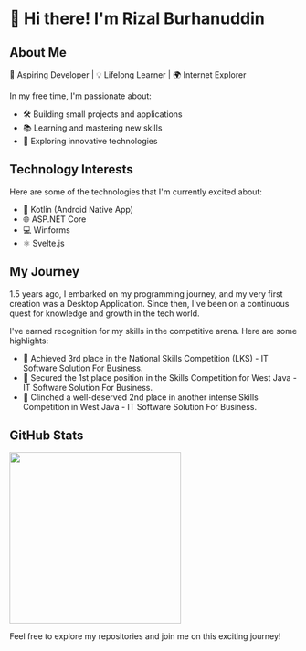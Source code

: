 # 👋 Hi there! I'm Rizal Burhanuddin

## About Me

🚀 Aspiring Developer | 💡 Lifelong Learner | 🌍 Internet Explorer

In my free time, I'm passionate about:

- 🛠️ Building small projects and applications
- 📚 Learning and mastering new skills
- 🌱 Exploring innovative technologies

## Technology Interests

Here are some of the technologies that I'm currently excited about:

- 📱 Kotlin (Android Native App)
- 🌐 ASP.NET Core
- 💻 Winforms
- ⚛️ Svelte.js

## My Journey

1.5 years ago, I embarked on my programming journey, and my very first creation was a Desktop Application. Since then, I've been on a continuous quest for knowledge and growth in the tech world.

I've earned recognition for my skills in the competitive arena. Here are some highlights:

- 🥉 Achieved 3rd place in the National Skills Competition (LKS) - IT Software Solution For Business.
- 🥇 Secured the 1st place position in the Skills Competition for West Java - IT Software Solution For Business.
- 🥈 Clinched a well-deserved 2nd place in another intense Skills Competition in West Java - IT Software Solution For Business.
## GitHub Stats

<img src="https://github-readme-stats.vercel.app/api/top-langs/?username=rmxburhan&langs_count=10"  width="300px">

[//]: <> (## Visitor Count)

[//]: <> ("https://moe-counter.glitch.me/get/@rmxburhan")

Feel free to explore my repositories and join me on this exciting journey!

